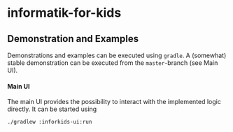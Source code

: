 # informatik-for-kids

## Demonstration and Examples
Demonstrations and examples can be executed using `gradle`. A (somewhat) stable demonstration can be executed from the `master`-branch (see Main UI).

#### Main UI
The main UI provides the possibility to interact with the implemented logic directly. It can be started using

```shell
./gradlew :inforkids-ui:run
```
